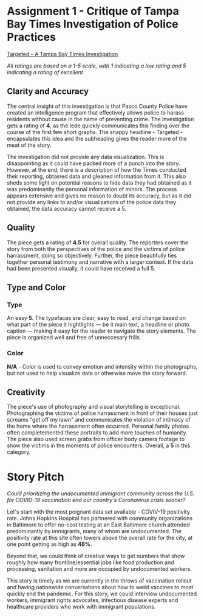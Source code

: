 # Assignment 1 - Critique of Tampa Bay Times Investigation of Police Practices

[Targeted - A Tampa Bay Times Investigation](https://projects.tampabay.com/projects/2020/investigations/police-pasco-sheriff-targeted/intelligence-led-policing/)

*All ratings are based on a 1-5 scale, with 1 indicating a low rating and 5 indicating a rating of excellent*

## Clarity and Accuracy ##

The central insight of this investigation is that Pasco County Police have created an intelligence program that effectively allows police to harass residents without cause in the name of preventing crime. The investigation gets a rating of **4**, as the lede quickly communicates this finding over the course of the first few short graphs. The snappy headline - Targeted - encapsulates this idea and the subheading gives the reader more of the meat of the story. 

The investigation did not provide any data visualization. This is disappointing as it could have packed more of a punch into the story. However, at the end, there is a description of how the Times conducted their reporting, obtained data and gleaned information from it. This also sheds some light on potential reasons to hide data they had obtained as it was predominantly the personal information of minors. The process appears extensive and gives no reason to doubt its accuracy, but as it did not provide any links to and/or visualizations of the police data they obtained, the data accuracy cannot receive a 5. 

## Quality ##

The piece gets a rating of **4.5** for overall quality. The reporters cover the story from both the perspectives of the police and the victims of police harrassment, doing so objectively. Further, the piece beautifully ties together personal testimony and narrative with a larger context. If the data had been presented visually, it could have received a full 5. 

## Type and Color ##

### Type ###

An easy **5**. The typefaces are clear, easy to read, and change based on what part of the piece it hightlights — be it main text, a headline or photo caption — making it easy for the reader to navigate the story elements. The piece is organized well and free of unneccesary frills.

### Color ###

**N/A** - Color is used to convey emotion and intensity within the photographs, but not used to help visualize data or otherwise move the story forward.

## Creativity ##

The piece's use of photography and visual storytelling is exceptional. Photographing the victims of police harrassment in front of their houses just screams "get off my lawn" and communicates the violation of intimacy of the home where the harrassment often occurred. Personal family photos often completemented these portraits to add more touches of humanity. The piece also used screen grabs from officer body camera footage to show the victims in the moments of police encounters. Overall, a **5** in this category.

# Story Pitch #

*Could prioritizing the undocumented immigrant community across the U.S. for COVID-19 vaccination end our country's Coronavirus crisis sooner?*

Let's start with the most poignant data set available - COVIV-19 positivity rate. Johns Hopkins Hospital has partnered with community organizations in Baltimore to offer no-cost testing at an East Baltimore church attended predominantly by immigrants, many of whom are undocumented. The positivity rate at this site often towers above the overall rate for the city, at one point getting as high as **48%**.

Beyond that, we could think of creative ways to get numbers that show roughly how many frontline/essential jobs like food production and processing, sanitation and more are occupied by undocumented workers. 

This story is timely as we are currently in the throws of vaccination rollout and having nationwide conversations about how to weild vaccines to most quickly end the pandemic. For this story, we could interview undocumented workers, immigrant rights advocates, infectious disease experts and healthcare providers who work with immigrant populations. 

